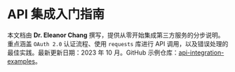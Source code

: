 # API 集成入门指南

本文档由 **Dr. Eleanor Chang** 撰写，提供从零开始集成第三方服务的分步说明。重点涵盖 `OAuth 2.0` 认证流程、使用 ``requests`` 库进行 API 调用，以及错误处理的最佳实践。最新更新日期：2023 年 10 月。GitHub 示例仓库：[api-integration-examples](https://github.com/example/api-integration-examples)。